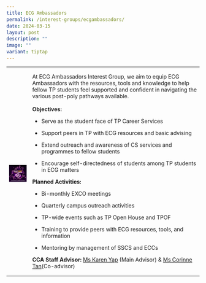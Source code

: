 ```yaml
---
title: ECG Ambassadors
permalink: /interest-groups/ecgambassadors/
date: 2024-03-15
layout: post
description: ""
image: ""
variant: tiptap
---
```

<table style="minWidth: 50px">
<colgroup>
<col>
<col>
</colgroup>
<tbody>
<tr>
<td rowspan="1" colspan="1">
<p></p>
<div class="isomer-image-wrapper">
<img style="width: 100%" height="auto" width="100%" alt="" src="/images/Interest Groups/ECG_Ambassadors.png">
</div>
</td>
<td rowspan="1" colspan="1">
<p>At ECG Ambassadors Interest Group, we aim to equip ECG Ambassadors with
the resources, tools and knowledge to help fellow TP students feel supported
and confident in navigating the various post-poly pathways available.
<br>
<br><strong>Objectives:</strong>
</p>
<ul data-tight="true" class="tight">
<li>
<p>Serve as the student face of TP Career Services</p>
</li>
<li>
<p>Support peers in TP with ECG resources and basic advising</p>
</li>
<li>
<p>Extend outreach and awareness of CS services and programmes to fellow
students</p>
</li>
<li>
<p>Encourage self-directedness of students among TP students in ECG matters</p>
</li>
</ul>
<p><strong>Planned Activities:</strong>
</p>
<ul data-tight="true" class="tight">
<li>
<p>Bi-monthly EXCO meetings</p>
</li>
<li>
<p>Quarterly campus outreach activities</p>
</li>
<li>
<p>TP-wide events such as TP Open House and TPOF</p>
</li>
<li>
<p>Training to provide peers with ECG resources, tools, and information</p>
</li>
<li>
<p>Mentoring by management of SSCS and ECCs</p>
</li>
</ul>
<p><strong>CCA Staff Advisor:</strong>  <a href="mailto:Karen_Yap@tp.edu.sg" rel="noopener noreferrer nofollow" target="_blank">Ms Karen Yap</a> (Main Advisor) &amp;
<a href="mailto:Corinne_Cheng_Hong_TAN@tp.edu.sg" rel="noopener noreferrer nofollow" target="_blank">Ms Corinne Tan</a>(Co-advisor)
<br>
</p>
</td>
</tr>
</tbody>
</table>
<p></p>